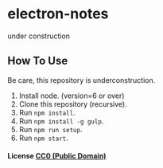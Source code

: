 # electron-notes

under construction

How To Use
-----------------------------

Be care, this repository is underconstruction.

1. Install node. (version=6 or over)
2. Clone this repository (recursive).
3. Run `npm install`.
4. Run `npm install -g gulp`.
5. Run `npm run setup`.
6. Run `npm start`.


#### License [CC0 (Public Domain)](LICENSE.md)


